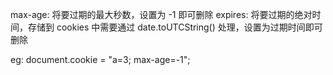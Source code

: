 max-age: 将要过期的最大秒数，设置为 -1 即可删除
expires: 将要过期的绝对时间，存储到 cookies 中需要通过 date.toUTCString() 处理，设置为过期时间即可删除

eg:
     document.cookie = "a=3; max-age=-1";